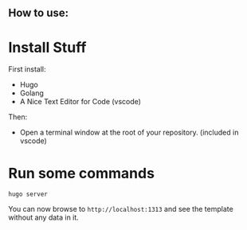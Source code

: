 ## How to use:

# Install Stuff

First install:


- Hugo
- Golang
- A Nice Text Editor for Code (vscode)


Then:


- Open a terminal window at the root of your repository. (included in vscode)


# Run some commands

`hugo server`

You can now browse to `http://localhost:1313` and see the template without any data in it. 

